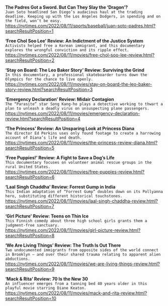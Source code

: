 **The Padres Got a Sword. But Can They Slay the ‘Dragon’?**\
`Juan Soto headlined San Diego’s audacious haul at the trading deadline. Keeping up with the Los Angeles Dodgers, in spending and on the field, won’t be easy.`\
https://nytimes.com/2022/08/11/sports/baseball/juan-soto-padres.html?searchResultPosition=1

**‘Free Chol Soo Lee’ Review: An Indictment of the Justice System**\
`Activists helped free a Korean immigrant, and this documentary explores the wrongful conviction and its ripple effect.`\
https://nytimes.com/2022/08/11/movies/free-chol-soo-lee-review.html?searchResultPosition=2

**‘Stay on Board: The Leo Baker Story’ Review: Surviving the Grind**\
`In this documentary, a professional skateboarder turns down the Olympics for the chance to live openly.`\
https://nytimes.com/2022/08/11/movies/stay-on-board-the-leo-baker-story-review.html?searchResultPosition=3

**‘Emergency Declaration’ Review: Midair Contagion**\
`The “Parasite” star Song Kang-ho plays a detective working to thwart a plan to unleash a deadly virus on unsuspecting plane passengers.`\
https://nytimes.com/2022/08/11/movies/emergency-declaration-review.html?searchResultPosition=4

**‘The Princess’ Review: An Unsparing Look at Princess Diana**\
`The director Ed Perkins uses only found footage to create a harrowing account of Diana’s life and death.`\
https://nytimes.com/2022/08/11/movies/the-princess-review-diana.html?searchResultPosition=5

**‘Free Puppies!’ Review: A Fight to Save a Dog’s Life**\
`This documentary focuses on volunteer animal rescue groups in the rural United States.`\
https://nytimes.com/2022/08/11/movies/free-puppies-review.html?searchResultPosition=6

**‘Laal Singh Chaddha’ Review: Forrest Gump in India**\
`This Indian adaptation of “Forrest Gump” doubles down on its Pollyanna hero, substituting different historical touchstones.`\
https://nytimes.com/2022/08/11/movies/laal-singh-chaddha-review.html?searchResultPosition=7

**‘Girl Picture’ Review: Teens on Thin Ice**\
`This Finnish comedy about three high school girls grants them a judgment-free sanctuary.`\
https://nytimes.com/2022/08/11/movies/girl-picture-review.html?searchResultPosition=8

**‘We Are Living Things’ Review: The Truth Is Out There**\
`Two undocumented immigrants from opposite sides of the world connect in Brooklyn — and over their shared trauma relating to apparent alien abductions.`\
https://nytimes.com/2022/08/11/movies/we-are-living-things-review.html?searchResultPosition=9

**‘Mack & Rita’ Review: 70 Is the New 30**\
`An influencer emerges from a tanning bed 40 years older in this playful movie starring Diane Keaton.`\
https://nytimes.com/2022/08/11/movies/mack-and-rita-review.html?searchResultPosition=10

